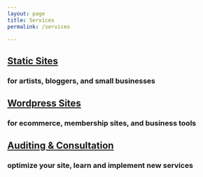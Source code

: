 ```yaml
---
layout: page
title: Services
permalink: /services

---
```

## [Static Sites](/services/static-sites)

### for artists, bloggers, and small businesses

## [Wordpress Sites](/services/wordpress-sites)

### for ecommerce, membership sites, and business tools

## [Auditing & Consultation](/services/site-audits-and-web-consultation)

### optimize your site, learn and implement new services